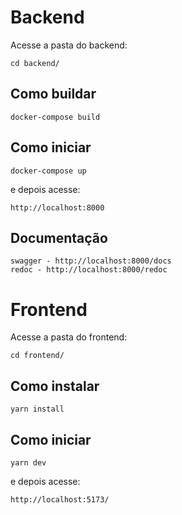 # Backend

Acesse a pasta do backend:

    cd backend/

## Como buildar

    docker-compose build

## Como iniciar

    docker-compose up

e depois acesse:

    http://localhost:8000

## Documentação

    swagger - http://localhost:8000/docs
    redoc - http://localhost:8000/redoc



# Frontend

Acesse a pasta do frontend:

    cd frontend/


## Como instalar

    yarn install

## Como iniciar
    
    yarn dev
    
e depois acesse:
    
    http://localhost:5173/
    
